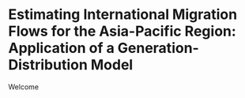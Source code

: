 # Estimating International Migration Flows for the Asia-Pacific Region: Application of a Generation-Distribution Model
Welcome
